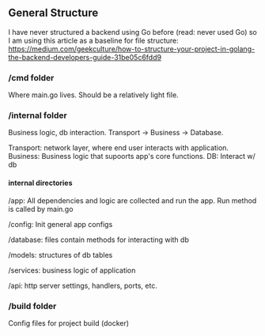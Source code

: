 ## General Structure

I have never structured a backend using Go before (read: never used Go) so I am using this article as a baseline for file structure:
https://medium.com/geekculture/how-to-structure-your-project-in-golang-the-backend-developers-guide-31be05c6fdd9

### /cmd folder

Where main.go lives. Should be a relatively light file.

### /internal folder

Business logic, db interaction. Transport -> Business -> Database.

Transport: network layer, where end user interacts with application.
Business: Business logic that supoorts app's core functions.
DB: Interact w/ db

#### internal directories

/app: All dependencies and logic are collected and run the app. Run method is called by main.go

/config: Init general app configs

/database: files contain methods for interacting with db

/models: structures of db tables

/services: business logic of application

/api: http server settings, handlers, ports, etc.

### /build folder

Config files for project build (docker)



